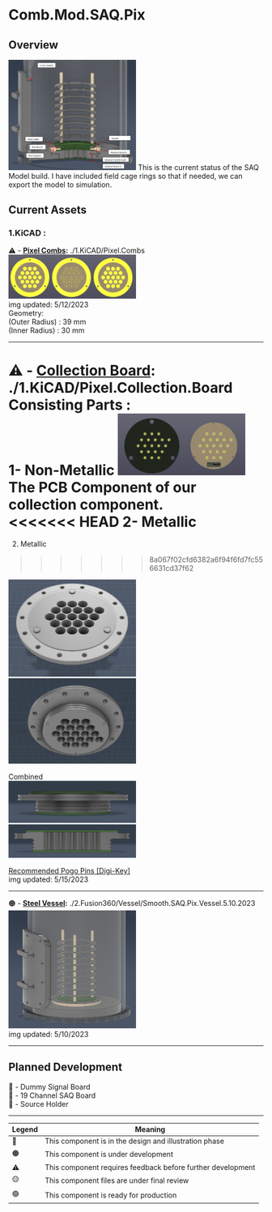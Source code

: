 # Comb.Mod.SAQ.Pix



## Overview  
<img src="./ReadMeAssets/Images/Demo.png" width="50%">  
This is the current status of the SAQ Model build. I have included field cage rings so that if needed, we can export the model to simulation.  
  
  
## Current Assets  
### 1.KiCAD :  
⚠️ - **[Pixel Combs](/1.KiCAD/Pixel.Combs):** ./1.KiCAD/Pixel.Combs  
<img src="./ReadMeAssets/Images/Pixel.Combs.png" width="50%">   
img updated: 5/12/2023   
Geometry:  
(Outer Radius) : 39 mm  
(Inner Radius) : 30 mm  
  
--------------
  
⚠️ - **[Collection Board](/1.KiCAD/Pixel.Collection.Board):** ./1.KiCAD/Pixel.Collection.Board  
Consisting Parts :  
1-  Non-Metallic
<img src="./ReadMeAssets/Images/Readout.PCB.png" width="50%">  
The PCB Component of our collection component.  
<<<<<<< HEAD
2-  Metallic
=======
2.  Metallic  
>>>>>>> 8a067f02cfd6382a6f94f6fd7fc556631cd37f62
<img src="./ReadMeAssets/Images/Readout.Top.png" width="50%">  
<img src="./ReadMeAssets/Images/Readout.Bot.png" width="50%">  
  
Combined  
<img src="./ReadMeAssets/Images/Readout.1.png" width="50%">  
<img src="./ReadMeAssets/Images/Readout.Adapter.png" width="50%">  
  
<a href="https://www.digikey.com/en/products/detail/mill-max-manufacturing-corp/0906-1-15-20-75-14-11-0/1147049">Recommended Pogo Pins [Digi-Key]</a>  
img updated: 5/15/2023  
  
--------------
  
🟠 - **[Steel Vessel](/2.Fusion360/Vessel):** ./2.Fusion360/Vessel/Smooth.SAQ.Pix.Vessel.5.10.2023     
<img src="./ReadMeAssets/Images/Vessel.png" width="50%">   
img updated: 5/10/2023  

  
---------------

   
## Planned Development

📝 - Dummy Signal Board  
📝 - 19 Channel SAQ Board  
📝 - Source Holder  


---------------

|   Legend       |  Meaning                      |
|----------------|-------------------------------|
|📝| This component is in the design and illustration phase            |
|🟠| This component is under development            |
|⚠️| This component requires feedback before further development |
|🟡| This component files are under final review |
|🟢| This component is ready for production |


